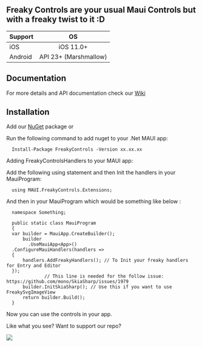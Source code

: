 ## Freaky Controls are your usual Maui Controls but with a freaky twist to it :D

| Support       | OS            |
| ------------- |:-------------:|
| iOS             | iOS 11.0+ |
| Android    | API 23+ (Marshmallow)    | 


## Documentation
 
For more details and API documentation check our [Wiki](https://github.com/FreakyAli/MAUI.FreakyControls/wiki)

## Installation

Add our [NuGet](https://www.nuget.org/packages/FreakyControls) package or 

Run the following command to add nuget to your .Net MAUI app:

      Install-Package FreakyControls -Version xx.xx.xx

Adding FreakyControlsHandlers to your MAUI app:

Add the following using statement and then Init the handlers in your MauiProgram: 

      using MAUI.FreakyControls.Extensions;
      
And then in your MauiProgram which would be something like below :       
      
      namespace Something;
      
      public static class MauiProgram
      {     
      var builder = MauiApp.CreateBuilder();
		  builder
			.UseMauiApp<App>()
      .ConfigureMauiHandlers(handlers =>
      {
          handlers.AddFreakyHandlers(); // To Init your freaky handlers for Entry and Editor
      });
                  // This line is needed for the follow issue: https://github.com/mono/SkiaSharp/issues/1979
		  builder.InitSkiaSharp(); // Use this if you want to use FreakySvgImageView 
		  return builder.Build();
      }   
      
Now you can use the controls in your app.

Like what you see? Want to support our repo?

[![](https://miro.medium.com/max/600/0*wrBJU05A3BULKcWA.gif)](https://www.buymeacoffee.com/FreakyAli)

 

 
 
